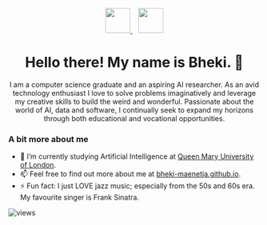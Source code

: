 <p align="center">
  <a href="https://www.linkedin.com/in/bheki-maenetja-350a95192/">
    <img src="https://simpleicons.org/icons/linkedin.svg" height="50px" width="50px" ></img>
  </a>
  &nbsp;&nbsp;
  <a href="mailto:bhekimaenetja@gmail.com">
    <img src="https://simpleicons.org/icons/gmail.svg" height="50px" width="50px"></img>
  </a>
</p>


<h1 align="center">Hello there! My name is Bheki. 👋</h1>

<p align="center">
I am a computer science graduate and an aspiring AI researcher. As an avid technology enthusiast I love to solve problems imaginatively and leverage my creative skills to build the weird and wonderful. Passionate about the world of AI, data and software, I continually seek to expand my horizons through both educational and vocational opportunities.
</p>

### A bit more about me

- 🌱 I’m currently studying Artificial Intelligence at [Queen Mary University of London](https://qmul.ac.uk/).
- 📫 Feel free to find out more about me at [bheki-maenetja.github.io](http://bheki-maenetja.github.io/).
- ⚡ Fun fact: I just LOVE jazz music; especially from the 50s and 60s era. My favourite singer is Frank Sinatra.

<!-- [![Top Langs](https://github-readme-stats.vercel.app/api/top-langs/?username=bheki-maenetja&langs_count=10&layout=compact&hide=mathematica,hlsl,shaderlab,c%23)](https://github.com/bheki-maenetja/github-readme-stats)
&nbsp;&nbsp;
![Bheki's github stats](https://github-readme-stats.vercel.app/api?username=bheki-maenetja&show_icons=true)
&nbsp; -->
<p align="left"> 
    <img src="https://komarev.com/ghpvc/?username=bheki-maenetja&color=blue&style=flat-square&label=Profile+Views" alt="views" /> 
</p>


